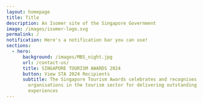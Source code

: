 ```yaml
---
layout: homepage
title: Title
description: An Isomer site of the Singapore Government
image: /images/isomer-logo.svg
permalink: /
notification: Here's a notification bar you can use!
sections:
  - hero:
      background: /images/MBS_night.jpg
      url: /contact-us/
      title: SINGAPORE TOURISM AWARDS 2024
      button: View STA 2024 Recipients
      subtitle: The Singapore Tourism Awards celebrates and recognises individuals and
        organisations in the tourism sector for delivering outstanding
        experiences
---
```

